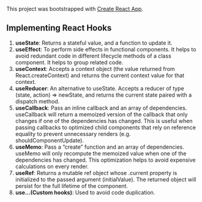 This project was bootstrapped with [Create React App](https://github.com/facebook/create-react-app).

## Implementing React Hooks
1. <b>useState</b>: Returns a stateful value, and a function to update it. 
1. <b>useEffect</b>: To perform side effects in functional components. It helps to avoid redundant code in different lifecycle methods of a class component. It helps to group related code.
1. <b>useContext</b>: Accepts a context object (the value returned from React.createContext) and returns the current context value for that context.
1. <b>useReducer</b>: An alternative to useState. Accepts a reducer of type (state, action) => newState, and returns the current state paired with a dispatch method.
1. <b>useCallback</b>: Pass an inline callback and an array of dependencies. useCallback will return a memoized version of the callback that only changes if one of the dependencies has changed. This is useful when passing callbacks to optimized child components that rely on reference equality to prevent unnecessary renders (e.g. shouldComponentUpdate).
1. <b>useMemo</b>: Pass a “create” function and an array of dependencies. useMemo will only recompute the memoized value when one of the dependencies has changed. This optimization helps to avoid expensive calculations on every render.
1. <b>useRef</b>: Returns a mutable ref object whose .current property is initialized to the passed argument (initialValue). The returned object will persist for the full lifetime of the component.
1. <b>use...(Custom hooks)</b>: Used to avoid code duplication.



